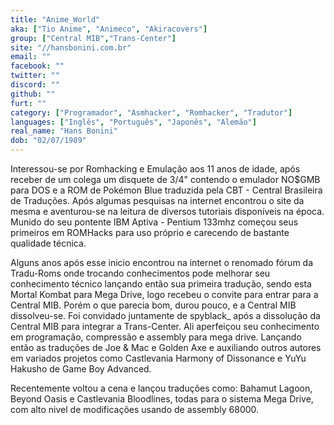 ```yaml
---
title: "Anime_World"
aka: ["Tio Anime", "Animeco", "Akiracovers"]
group: ["Central MIB","Trans-Center"]
site: "//hansbonini.com.br"
email: ""
facebook: ""
twitter: ""
discord: ""
github: ""
furt: ""
category: ["Programador", "Asmhacker", "Romhacker", "Tradutor"]
languages: ["Inglês", "Português", "Japonês", "Alemão"]
real_name: "Hans Bonini"
dob: "02/07/1989"
---
```


Interessou-se por Romhacking e Emulação aos 11 anos de idade, após receber de um colega
um disquete de 3/4" contendo o emulador NO$GMB para DOS e a ROM de Pokémon Blue traduzida pela
CBT - Central Brasileira de Traduções. Após algumas pesquisas na internet encontrou o site da
mesma e aventurou-se na leitura de diversos tutoriais disponíveis na época. Munido do seu pontente
IBM Aptiva - Pentium 133mhz começou seus primeiros em ROMHacks para uso próprio e carecendo de 
bastante qualidade técnica. 

Alguns anos após esse inicio encontrou na internet o renomado fórum da Tradu-Roms
onde trocando conhecimentos pode melhorar seu conhecimento técnico lançando então sua primeira tradução, sendo esta Mortal Kombat para Mega Drive, logo recebeu o convite para entrar para a Central MIB. Porém o que parecia bom, durou pouco, e a Central MIB dissolveu-se. Foi convidado juntamente de 
spyblack_ após a dissolução da Central MIB para integrar a Trans-Center. Ali aperfeiçou seu conhecimento
em programação, compressão e assembly para mega drive. Lançando então as traduções de Joe & Mac e Golden Axe e auxiliando outros autores em variados projetos como Castlevania Harmony of Dissonance e YuYu Hakusho de Game Boy Advanced.

Recentemente voltou a cena e lançou traduções como: Bahamut Lagoon, Beyond Oasis e Castlevania Bloodlines, todas para o sistema Mega Drive, com alto nivel de modificações usando de assembly 68000.

